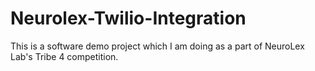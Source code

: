 # Neurolex-Twilio-Integration
This is a software demo project which I am doing as a part of NeuroLex Lab's Tribe 4 competition.
